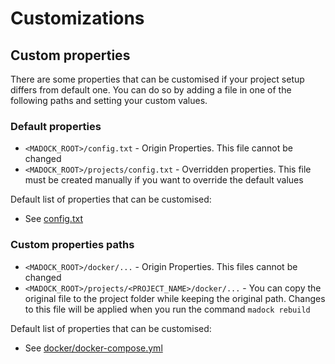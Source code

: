 # Customizations

## Custom properties

There are some properties that can be customised if your project setup differs from default one. You can do so by adding a file in one of the following paths and setting your custom values.

### Default properties

* `<MADOCK_ROOT>/config.txt` - Origin Properties. This file cannot be changed
* `<MADOCK_ROOT>/projects/config.txt` - Overridden properties. This file must be created manually if you want to override the default values

Default list of properties that can be customised:

* See [config.txt](../config.txt)


### Custom properties paths

* `<MADOCK_ROOT>/docker/...` - Origin Properties. This files cannot be changed
* `<MADOCK_ROOT>/projects/<PROJECT_NAME>/docker/...` - You can copy the original file to the project folder while keeping the original path. Changes to this file will be applied when you run the command `madock rebuild`

Default list of properties that can be customised:

* See [docker/docker-compose.yml](../docker/docker-compose.yml)